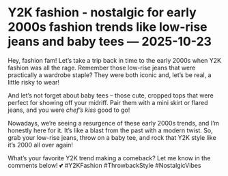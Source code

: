 # Y2K fashion - nostalgic for early 2000s fashion trends like low-rise jeans and baby tees — 2025-10-23

Hey, fashion fam! Let’s take a trip back in time to the early 2000s when Y2K fashion was all the rage. Remember those low-rise jeans that were practically a wardrobe staple? They were both iconic and, let’s be real, a little risky to wear!

And let’s not forget about baby tees – those cute, cropped tops that were perfect for showing off your midriff. Pair them with a mini skirt or flared jeans, and you were *chef’s kiss* good to go!

Nowadays, we’re seeing a resurgence of these early 2000s trends, and I’m honestly here for it. It’s like a blast from the past with a modern twist. So, grab your low-rise jeans, throw on a baby tee, and rock that Y2K style like it’s 2000 all over again!

What’s your favorite Y2K trend making a comeback? Let me know in the comments below! 💕 #Y2KFashion #ThrowbackStyle #NostalgicVibes